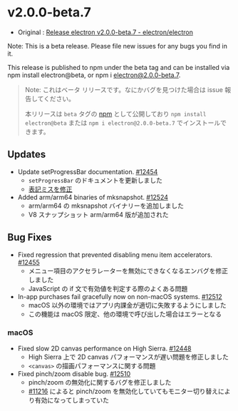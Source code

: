 # v2.0.0-beta.7

* Original : [Release electron v2.0.0-beta.7 - electron/electron](https://github.com/electron/electron/releases/tag/v2.0.0-beta.7)

Note: This is a beta release. Please file new issues for any bugs you find in it.

This release is published to npm under the beta tag and can be installed via npm install electron@beta, or npm i electron@2.0.0-beta.7.

> Note: これはベータ リリースです。なにかバグを見つけた場合は issue 報告してください。
>
> 本リリースは `beta` タグの [npm](https://www.npmjs.com/package/electron) として公開しており `npm install electron@beta` または `npm i electron@2.0.0-beta.7` でインストールできます。

## Updates

* Update setProgressBar documentation. [#12454](https://github.com/electron/electron/pull/12454)
  * `setProgressBar` のドキュメントを更新しました
  * [表記ミスを修正](https://github.com/electron/electron/pull/12454/files)
* Added arm/arm64 binaries of mksnapshot. [#12524](https://github.com/electron/electron/pull/12524)
  * arm/arm64 の mksnapshot バイナリーを追加しました
  * V8 スナップショット arm/arm64 版が追加された

## Bug Fixes

* Fixed regression that prevented disabling menu item accelerators. [#12455](https://github.com/electron/electron/pull/12455)
  * メニュー項目のアクセラレーターを無効にできなくなるエンバグを修正しました
  * JavaScript の if 文で有効値を判定する際のよくある問題
* In-app purchases fail gracefully now on non-macOS systems. [#12512](https://github.com/electron/electron/pull/12512)
  * macOS 以外の環境ではアプリ内課金が適切に失敗するようにしました
  * この機能は macOS 限定、他の環境で呼び出した場合はエラーとなる

### macOS

* Fixed slow 2D canvas performance on High Sierra. [#12448](https://github.com/electron/electron/pull/12448)
  * High Sierra 上で 2D canvas パフォーマンスが遅い問題を修正しました
  * `<canvas>` の描画パフォーマンスに関する問題
* Fixed pinch/zoom disable bug. [#12510](https://github.com/electron/electron/pull/12510)
  * pinch/zoom の無効化に関するバグを修正しました
  * [#11216](https://github.com/electron/electron/issues/11216) によると pinch/zoom を無効化していてもモニター切り替えにより有効になってしまっていた
